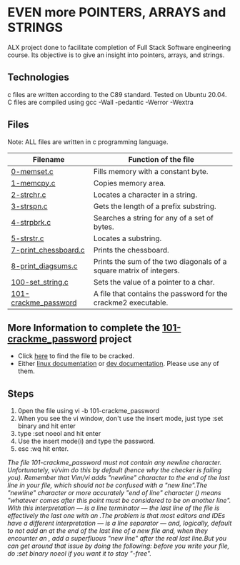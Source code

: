 # EVEN more POINTERS, ARRAYS and STRINGS
ALX project done to facilitate completion of Full Stack Software engineering course.
Its objective is to give an insight into pointers, arrays, and strings.

## Technologies
c files are written according to the C89 standard.
Tested on Ubuntu 20.04.
C files are compiled using gcc -Wall -pedantic -Werror -Wextra

## Files
Note: ALL files are written in c programming language.

| **Filename** | **Function of the file** |
| ----------- | --------------- |
| [0-memset.c](https://github.com/MamaiTheCoder/alx-low_level_programming/blob/master/0x07-pointers_arrays_strings/0-memset.c) | Fills memory with a constant byte. |
| [1-memcpy.c](https://github.com/MamaiTheCoder/alx-low_level_programming/blob/master/0x07-pointers_arrays_strings/1-memcpy.c) | Copies memory area. |
| [2-strchr.c](https://github.com/MamaiTheCoder/alx-low_level_programming/blob/master/0x07-pointers_arrays_strings/2-strchr.c) | Locates a character in a string. |
| [3-strspn.c](https://github.com/MamaiTheCoder/alx-low_level_programming/blob/master/0x07-pointers_arrays_strings/3-strspn.c) | Gets the length of a prefix substring. |
| [4-strpbrk.c](https://github.com/MamaiTheCoder/alx-low_level_programming/blob/master/0x07-pointers_arrays_strings/4-strpbrk.c) | Searches a string for any of a set of bytes. |
| [5-strstr.c](https://github.com/MamaiTheCoder/alx-low_level_programming/blob/master/0x07-pointers_arrays_strings/5-strstr.c) | Locates a substring. |
| [7-print_chessboard.c](https://github.com/MamaiTheCoder/alx-low_level_programming/blob/master/0x07-pointers_arrays_strings/7-print_chessboard.c) | Prints the chessboard. |
| [8-print_diagsums.c](https://github.com/MamaiTheCoder/alx-low_level_programming/blob/master/0x07-pointers_arrays_strings/8-print_diagsums.c) | Prints the sum of the two diagonals of a square matrix of integers. |
| [100-set_string.c](https://github.com/MamaiTheCoder/alx-low_level_programming/blob/master/0x07-pointers_arrays_strings/100-set_string.c) | Sets the value of a pointer to a char. |
| [101-crackme_password](https://github.com/MamaiTheCoder/alx-low_level_programming/blob/master/0x07-pointers_arrays_strings/101-crackme_password) | A file that contains the password for the crackme2 executable.

## More Information to complete the [101-crackme_password](https://github.com/MamaiTheCoder/alx-low_level_programming/blob/master/0x07-pointers_arrays_strings/101-crackme_password) project
* Click [here](https://github.com/holbertonschool/0x06.c) to find the file to be cracked.
* Either [linux documentation](https://www.linux.com/training-tutorials/cracking-simple-passworded-file-beginners-guide-security/) or [dev documentation](https://dev.to/hi_heavens/a-simple-cracked-pwrd-1ckg). Please use any of them.

## Steps
1. 0pen the file using vi -b 101-crackme_password
2. When you see the vi window, don't use the insert mode, just type :set binary and hit enter
3. type :set noeol and hit enter
4. Use the insert mode(i) and type the password.
5. esc :wq hit enter.

*The file 101-crackme_password must not contain any newline character. Unfortunately, vi/vim do this by default (hence why the checker is failing you). Remember that Vim/vi adds "newline" character to the end of the last line in your file, which should not be confused with a "new line".The "newline" character or more accurately "end of line" character (<EOL>) means "whatever comes after this point must be considered to be on another line". With this interpretation — <EOL> is a line terminator — the last line of the file is effectively the last one with an <EOL>.The problem is that most editors and IDEs have a different interpretation — <EOL> is a line separator — and, logically, default to not add an <EOL> at the end of the last line of a new file and, when they encounter an <EOL>, add a superfluous "new line" after the real last line.But you can get around that issue by doing the following: before you write your file, do :set binary noeol if you want it to stay "<EOL>-free".*
